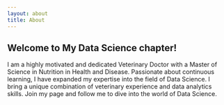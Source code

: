 ```yaml
---
layout: about
title: About
---
```


## Welcome to My Data Science chapter!

I am a highly motivated and dedicated Veterinary Doctor with a Master of Science in Nutrition in Health and Disease. Passionate about continuous learning, I have expanded my expertise into the field of Data Science. I bring a unique combination of veterinary experience and data analytics skills. Join my page and follow me to dive into the world of Data Science. 
